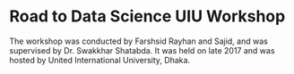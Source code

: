 # Road to Data Science UIU Workshop

The workshop was conducted by Farshsid Rayhan and Sajid, and was supervised by Dr. Swakkhar Shatabda. It was held on late 2017 and was hosted by United International University, Dhaka.
